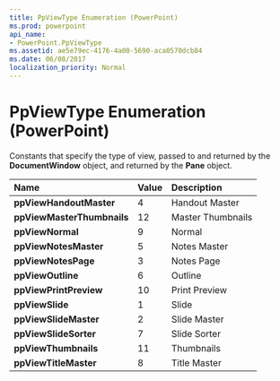 ```yaml
---
title: PpViewType Enumeration (PowerPoint)
ms.prod: powerpoint
api_name:
- PowerPoint.PpViewType
ms.assetid: ae5e79ec-4176-4a00-5690-aca0570dcb84
ms.date: 06/08/2017
localization_priority: Normal
---
```



# PpViewType Enumeration (PowerPoint)

Constants that specify the type of view, passed to and returned by the  **DocumentWindow** object, and returned by the **Pane** object.



|Name|Value|Description|
|:-----|:-----|:-----|
|**ppViewHandoutMaster**|4|Handout Master|
|**ppViewMasterThumbnails**|12|Master Thumbnails|
|**ppViewNormal**|9|Normal|
|**ppViewNotesMaster**|5|Notes Master|
|**ppViewNotesPage**|3|Notes Page|
|**ppViewOutline**|6|Outline|
|**ppViewPrintPreview**|10|Print Preview|
|**ppViewSlide**|1|Slide|
|**ppViewSlideMaster**|2|Slide Master|
|**ppViewSlideSorter**|7|Slide Sorter|
|**ppViewThumbnails**|11|Thumbnails|
|**ppViewTitleMaster**|8|Title Master|

